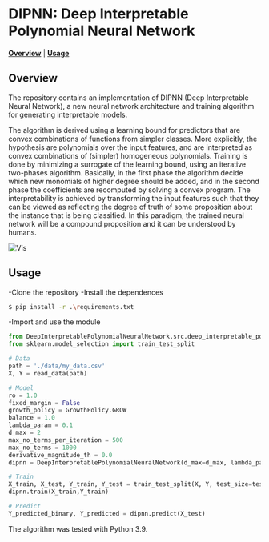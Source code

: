 # DIPNN: Deep Interpretable Polynomial Neural Network

  **[Overview](#overview)**
| **[Usage](#usage)**

## Overview

The repository contains an implementation of DIPNN (Deep Interpretable Neural Network), a new neural network architecture and training algorithm for generating interpretable models. 

The algorithm is derived using a learning bound for predictors that are convex combinations of functions from simpler classes. More explicitly, the hypothesis are polynomials over the input features, and are interpreted as convex combinations of (simpler) homogeneous polynomials. Training is done by minimizing a surrogate of the learning bound, using an iterative two-phases algorithm. Basically, in the first phase the algorithm decide which new monomials of higher degree should be added, and in the second phase the coefficients are recomputed by solving a convex program. The interpretability is achieved by transforming the input features such that they can be viewed as reflecting the degree of truth of some proposition about the instance that is being classified. In this paradigm, the trained neural network will be a compound proposition and it can be understood by humans.

![Vis](old/gallup.png)

## Usage

-Clone the repository
-Install the dependences
```bash
$ pip install -r .\requirements.txt
```
-Import and use the module

```python
from DeepInterpretablePolynomialNeuralNetwork.src.deep_interpretable_polynomial_neural_network import DeepInterpretablePolynomialNeuralNetwork, GrowthPolicy
from sklearn.model_selection import train_test_split

# Data
path = './data/my_data.csv'
X, Y = read_data(path)

# Model
ro = 1.0
fixed_margin = False
growth_policy = GrowthPolicy.GROW
balance = 1.0
lambda_param = 0.1
d_max = 2
max_no_terms_per_iteration = 500
max_no_terms = 1000
derivative_magnitude_th = 0.0
dipnn = DeepInterpretablePolynomialNeuralNetwork(d_max=d_max, lambda_param=lambda_param, balance=balance, fixed_margin=fixed_margin, ro=ro, derivative_magnitude_th=derivative_magnitude_th, coeff_magnitude_th=0.0, max_no_terms_per_iteration=max_no_terms_per_iteration, max_no_terms=max_no_terms, growth_policy=growth_policy)

# Train
X_train, X_test, Y_train, Y_test = train_test_split(X, Y, test_size=test_size)
dipnn.train(X_train,Y_train)

# Predict
Y_predicted_binary, Y_predicted = dipnn.predict(X_test)
```

The algorithm was tested with Python 3.9. 
